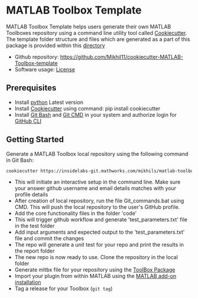# MATLAB Toolbox Template

MATLAB Toolbox Template helps users generate their own MATLAB Toolboxes repository using a command line utility tool called [Cookiecutter][1]. The template folder structure and files which are generated as a part of this package is provided within this [directory][2]

* Github repository: https://github.com/Mikhil11/cookiecutter-MATLAB-Toolbox-template
* Software usage: [License][3]

## Prerequisites

* Install [python][8] Latest version
* Install [Cookiecutter][9] using command: pip install cookiecutter
* Install [Git Bash][6] and [Git CMD][6] in your system and authorize login for [GitHub CLI][7]

## Getting Started

Generate a MATLAB Toolbox local repository using the following command in Git Bash:
```bash
cookiecutter https://insidelabs-git.mathworks.com/mikhils/matlab-toolbox-template
```

* This will initiate an interactive setup in the command line. Make sure your answer github username and email details matches with your profile   details
* After creation of local repository, run the file Git_commands.bat using CMD. This will push the local repository to the user's GitHub profile.
* Add the core functionality files in the folder 'code'
* This will trigger github workflow and generate 'test_parameters.txt' file in the test folder
* Add input arguments and expected output to the 'test_parameters.txt' file and commit the changes
* The repo will generate a unit test for your repo and print the results in the report folder
* The new repo is now ready to use. Clone the repository in the local folder
* Generate mltbx file for your repository using the [ToolBox Package][5]
* Import your plugin from within MATLAB using the [MATLAB add-on installation][4]
* Tag a release for your Toolbox (`git tag`)

[1]: https://github.com/cookiecutter
[2]: https://github.com/Mikhil11/cookiecutter-MATLAB-Toolbox-template/tree/main/%7B%7B%20cookiecutter.repo_name%20%7D%7D
[3]: https://insidelabs-git.mathworks.com/mikhils/matlab-toolbox-template/-/blob/main/LICENSE
[4]: https://in.mathworks.com/help/matlab/ref/matlab.addons.install.html
[5]: https://in.mathworks.com/help/matlab/matlab_prog/create-and-share-custom-matlab-toolboxes.html
[6]: https://git-scm.com/downloads
[7]: https://cli.github.com/manual/gh_auth_login
[8]: https://www.python.org/downloads/
[9]: https://pypi.org/project/cookiecutter/
